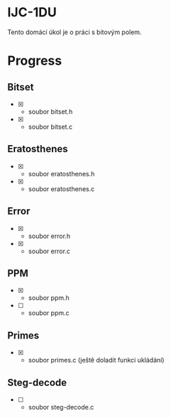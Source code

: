 # IJC-1DU
Tento domácí úkol je o práci s bitovým polem.

# Progress
## Bitset 
- [x] - soubor bitset.h
- [x] - soubor bitset.c
## Eratosthenes
- [x] - soubor eratosthenes.h
- [x] - soubor eratosthenes.c 
## Error
- [x] - soubor error.h
- [x] - soubor error.c
## PPM
- [x] - soubor ppm.h
- [ ] - soubor ppm.c
## Primes
- [x] - soubor primes.c (ještě doladit funkci ukládání)
## Steg-decode
- [ ] - soubor steg-decode.c